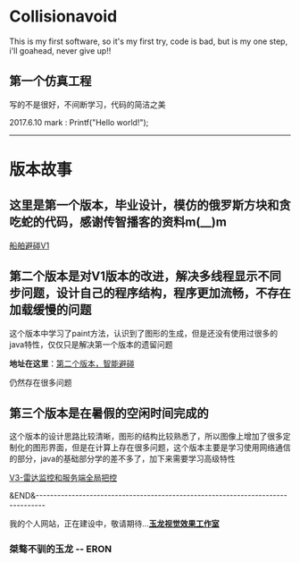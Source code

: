 # Collisionavoid
This is my first software, so it's my first try, code is bad, but is my one step, i'll goahead, never give up!!
## 第一个仿真工程
写的不是很好，不间断学习，代码的简洁之美

2017.6.10 mark : Printf("Hello world!");

---

# 版本故事

## 这里是第一个版本，毕业设计，模仿的俄罗斯方块和贪吃蛇的代码，感谢传智播客的资料m(__)m
[船舶避碰V1](https://github.com/NAVERON/Collisionavoid)

## 第二个版本是对V1版本的改进，解决多线程显示不同步问题，设计自己的程序结构，程序更加流畅，不存在加载缓慢的问题

这个版本中学习了paint方法，认识到了图形的生成，但是还没有使用过很多的java特性，仅仅只是解决第一个版本的遗留问题

**地址在这里**：[第二个版本，智能避碰](https://github.com/NAVERON/SmartAvoidingCollision)

仍然存在很多问题

## 第三个版本是在暑假的空闲时间完成的

这个版本的设计思路比较清晰，图形的结构比较熟悉了，所以图像上增加了很多定制化的图形界面，但是在计算上存在很多问题，这个版本主要是学习使用网络通信的部分，java的基础部分学的差不多了，加下来需要学习高级特性

[V3-雷达监控和服务端全局把控](https://github.com/NAVERON/RadarNavigation)

&END&--------------------------------------------------------------------------------

我的个人网站，正在建设中，敬请期待...[**玉龙视觉效果工作室**](https://naveron.github.io/)

### 桀骜不驯的玉龙 -- ERON
